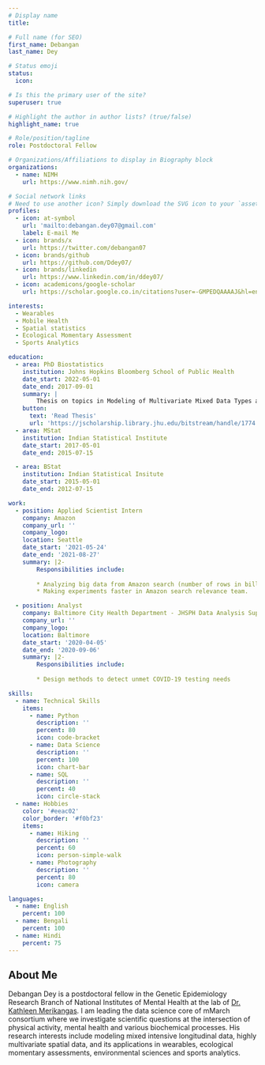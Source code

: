```yaml
---
# Display name
title: 

# Full name (for SEO)
first_name: Debangan
last_name: Dey

# Status emoji
status:
  icon: 

# Is this the primary user of the site?
superuser: true

# Highlight the author in author lists? (true/false)
highlight_name: true

# Role/position/tagline
role: Postdoctoral Fellow

# Organizations/Affiliations to display in Biography block
organizations:
  - name: NIMH
    url: https://www.nimh.nih.gov/

# Social network links
# Need to use another icon? Simply download the SVG icon to your `assets/media/icons/` folder.
profiles:
  - icon: at-symbol
    url: 'mailto:debangan.dey07@gmail.com'
    label: E-mail Me
  - icon: brands/x
    url: https://twitter.com/debangan07
  - icon: brands/github
    url: https://github.com/Ddey07/
  - icon: brands/linkedin
    url: https://www.linkedin.com/in/ddey07/
  - icon: academicons/google-scholar
    url: https://scholar.google.co.in/citations?user=-GMPEDQAAAAJ&hl=en

interests:
  - Wearables
  - Mobile Health
  - Spatial statistics
  - Ecological Momentary Assessment
  - Sports Analytics

education:
  - area: PhD Biostatistics
    institution: Johns Hopkins Bloomberg School of Public Health
    date_start: 2022-05-01
    date_end: 2017-09-01
    summary: |
        Thesis on topics in Modeling of Multivariate Mixed Data Types and Highly Multivariate Spatial Data. Supervised by <a href="https://www.biostat.jhsph.edu/~vzipunni/" target="_blank"> Dr. Vadim Zipunnikov </a> and <a href="https://abhidatta.com" target="_blank"> Dr. Abhirup Datta </a> 
    button:
      text: 'Read Thesis'
      url: 'https://jscholarship.library.jhu.edu/bitstream/handle/1774.2/67150/DEY-DISSERTATION-2022.pdf?sequence=1'
  - area: MStat
    institution: Indian Statistical Institute
    date_start: 2017-05-01
    date_end: 2015-07-15

  - area: BStat
    institution: Indian Statistical Insitute
    date_start: 2015-05-01
    date_end: 2012-07-15

work:
  - position: Applied Scientist Intern
    company: Amazon
    company_url: ''
    company_logo: 
    location: Seattle
    date_start: '2021-05-24'
    date_end: '2021-08-27'
    summary: |2-
        Responsibilities include:
        
        * Analyzing big data from Amazon search (number of rows in billions) in Spark.
        * Making experiments faster in Amazon search relevance team.

  - position: Analyst
    company: Baltimore City Health Department - JHSPH Data Analysis Support Team
    company_url: ''
    company_logo: 
    location: Baltimore
    date_start: '2020-04-05'
    date_end: '2020-09-06'
    summary: |2-
        Responsibilities include:
        
        * Design methods to detect unmet COVID-19 testing needs

skills:
  - name: Technical Skills
    items:
      - name: Python
        description: ''
        percent: 80
        icon: code-bracket
      - name: Data Science
        description: ''
        percent: 100
        icon: chart-bar
      - name: SQL
        description: ''
        percent: 40
        icon: circle-stack
  - name: Hobbies
    color: '#eeac02'
    color_border: '#f0bf23'
    items:
      - name: Hiking
        description: ''
        percent: 60
        icon: person-simple-walk
      - name: Photography
        description: ''
        percent: 80
        icon: camera

languages:
  - name: English
    percent: 100
  - name: Bengali
    percent: 100
  - name: Hindi
    percent: 75
---
```

## About Me
  
Debangan Dey is a postdoctoral fellow in the Genetic Epidemiology Research Branch of National Institutes of Mental Health at the lab of <a href="https://www.nimh.nih.gov/research/research-conducted-at-nimh/principal-investigators/kathleen-merikangas" target="_blank">Dr. Kathleen Merikangas</a>. I am leading the data science core of mMarch consortium where we investigate scientific questions at the intersection of physical activity, mental health and various biochemical processes. His research interests include modeling mixed intensive longitudinal data, highly multivariate spatial data, and its applications in wearables, ecological momentary assessments, environmental sciences and sports analytics.
